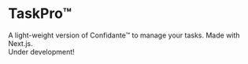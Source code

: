 # TaskPro™️
A light-weight version of Confidante™️ to manage your tasks. Made with Next.js.<br>
Under development!
